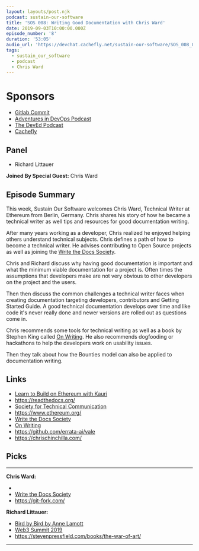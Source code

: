 ```yaml
---
layout: layouts/post.njk
podcast: sustain-our-software
title: 'SOS 008: Writing Good Documentation with Chris Ward'
date: 2019-09-03T10:00:00.000Z
episode_number: '8'
duration: '53:05'
audio_url: 'https://devchat.cachefly.net/sustain-our-software/SOS_008_Chris_Ward.mp3'
tags:
  - sustain_our_software
  - podcast
  - Chris Ward
---
```

# Sponsors

* [Gitlab Commit](https://about.gitlab.com/events/commit/?utm_medium=sponsorship&utm_source=devchattv&utm_campaign=gitlabcommit&utm_content=brooklyn)
* [Adventures in DevOps Podcast](https://devchat.tv/adventures-in-devops/)
* [The DevEd Podcast](https://devchat.tv/dev-ed/)
* [Cachefly](https://www.cachefly.com/)

## Panel

* Richard Littauer

**Joined By Special Guest:** Chris Ward 

## Episode Summary

This week, Sustain Our Software welcomes Chris Ward, Technical Writer at Ethereum from Berlin, Germany. Chris shares his story of how he became a technical writer as well tips and resources for good documentation writing. 

After many years working as a developer, Chris realized he enjoyed helping others understand technical subjects. Chris defines a path of how to become a technical writer. He advises contributing to Open Source projects as well as joining the [Write the Docs Society](https://www.writethedocs.org/). 

Chris and Richard discuss why having good documentation is important and what the minimum viable documentation for a project is. Often times the assumptions that developers make are not very obvious to other developers on the project and the users. 

Then then discuss the common challenges a technical writer faces when creating documentation targeting developers, contributors and Getting Started Guide. A good technical documentation develops over time and like code it's never really done and newer versions are rolled out as questions come in. 

Chris recommends some tools for technical writing as well as a book by Stephen King called [On Writing](https://www.amazon.com/Writing-10th-Anniversary-Memoir-Craft/dp/1439156816). He also recommends dogfooding or hackathons to help the developers work on usability issues. 

Then they talk about how the Bounties model can also be applied to documentation writing. 





## Links

* [Learn to Build on Ethereum with Kauri](https://kauri.io/)
* <https://readthedocs.org/>
* [Society for Technical Communication](https://www.stc.org/)
* <https://www.ethereum.org/>
*  [Write the Docs Society](https://www.writethedocs.org/)
* [On Writing](https://www.amazon.com/Writing-10th-Anniversary-Memoir-Craft/dp/1439156816)
* <https://github.com/errata-ai/vale>
* <https://chrischinchilla.com/>

## Picks

****

**Chris Ward:**

* 
* [Write the Docs Society](https://www.writethedocs.org/)
* <https://git-fork.com/>

**Richard Littauer:**

* [Bird by Bird by Anne Lamott](https://www.amazon.com/Bird-Some-Instructions-Writing-Life/dp/0385480016)
* [Web3 Summit 2019](https://web3summit.com)
* <https://stevenpressfield.com/books/the-war-of-art/>

- - -
